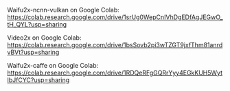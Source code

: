 Waifu2x-ncnn-vulkan on Google Colab: https://colab.research.google.com/drive/1srUg0WepCnIVhDgEDfAgJEGwO_tH_QYL?usp=sharing

Video2x on Google Colab: https://colab.research.google.com/drive/1bsSovb2pi3wTZGT9jxfThm81anrdvBVt?usp=sharing

Waifu2x-caffe on Google Colab: https://colab.research.google.com/drive/1RDQeRFgGQRrYyy4EGkKUH5WytIbJfCYC?usp=sharing
